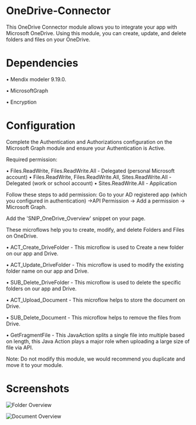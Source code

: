 # OneDrive-Connector

This OneDrive Connector module allows you to integrate your app with Microsoft OneDrive. Using this module, you can create, update, and delete folders and files on your OneDrive.

# Dependencies

• Mendix modeler 9.19.0.

• MicrosoftGraph 

• Encryption

# Configuration

Complete the Authentication and Authorizations configuration on the Microsoft Graph module and ensure your Authentication is Active.

Required permission:

• Files.ReadWrite, Files.ReadWrite.All  -  Delegated (personal Microsoft account)
• Files.ReadWrite, Files.ReadWrite.All, Sites.ReadWrite.All  -  Delegated (work or school account)
• Sites.ReadWrite.All  -  Application

Follow these steps to add permission: Go to your AD registered app (which you configured in authentication) ->API Permission -> Add a permission -> Microsoft Graph.

Add the 'SNIP_OneDrive_Overview' snippet on your page.

These microflows help you to create, modify, and delete Folders and Files on OneDrive.

• ACT_Create_DriveFolder - This microflow is used to Create a new folder on our app and Drive.

• ACT_Update_DriveFolder - This microflow is used to modify the existing folder name on our app and Drive.

• SUB_Delete_DriveFolder - This microflow is used to delete the specific folders on our app and Drive.

• ACT_Upload_Document - This microflow helps to store the document on Drive.

• SUB_Delete_Document - This microflow helps to remove the files from Drive.

• GetFragmentFile - This JavaAction splits a single file into multiple based on length, this Java Action plays a major role when uploading a large size of file via API.

Note: Do not modify this module, we would recommend you duplicate and move it to your module.

# Screenshots

![Folder Overview](https://github.com/SankaralingamThiru/OneDrive-Connector/assets/141998014/afb2e8a9-a963-4fbb-900f-3f73b9e43cd8)

![Document Overview](https://github.com/SankaralingamThiru/OneDrive-Connector/assets/141998014/76b73e67-514a-4de4-9723-0d21b7eba2d1)

